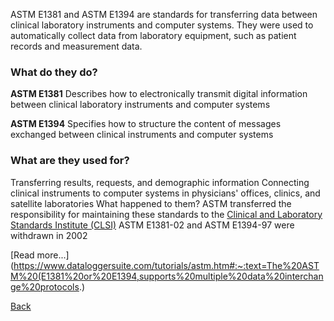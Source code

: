 ASTM E1381 and ASTM E1394 are standards for transferring data between clinical laboratory instruments and computer systems. They were used to automatically collect data from laboratory equipment, such as patient records and measurement data. 

### What do they do?

**ASTM E1381**
Describes how to electronically transmit digital information between clinical laboratory instruments and computer systems 

**ASTM E1394**
Specifies how to structure the content of messages exchanged between clinical instruments and computer systems 

### What are they used for? 
Transferring results, requests, and demographic information
Connecting clinical instruments to computer systems in physicians' offices, clinics, and satellite laboratories
What happened to them? 
ASTM transferred the responsibility for maintaining these standards to the [Clinical and Laboratory Standards Institute (CLSI)](https://clsi.org/)
ASTM E1381-02 and ASTM E1394-97 were withdrawn in 2002


[Read more...](https://www.dataloggersuite.com/tutorials/astm.htm#:~:text=The%20ASTM%20(E1381%20or%20E1394,supports%20multiple%20data%20interchange%20protocols.)


[Back](https://github.com/hmislk/hmis/wiki/Knowledgebase)